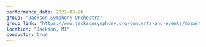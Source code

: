 ```yaml
---
performance_date: 2022-02-26
group: "Jackson Symphony Orchestra"
group_link: "https://www.jacksonsymphony.org/concerts-and-events/mozart-beethoven/"
location: "Jackson, MI"
conductor: true
---
```

